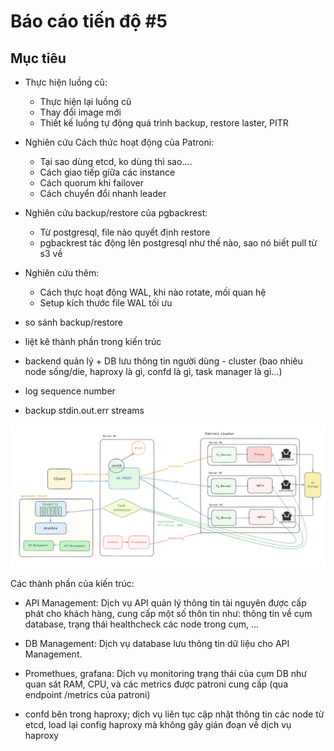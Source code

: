 # Báo cáo tiến độ #5

## Mục tiêu
- Thực hiện luồng cũ:
    + Thực hiện lại luồng cũ
    + Thay đổi image mới
    + Thiết kế luồng tự động quá trình backup, restore laster, PITR

- Nghiên cứu Cách thức hoạt động của Patroni:
    + Tại sao dùng etcd, ko dùng thì sao….
    + Cách giao tiếp giữa các instance
    + Cách quorum khi failover
    + Cách chuyển đổi nhanh leader

- Nghiên cứu backup/restore của pgbackrest:
    + Từ postgresql, file nào quyết định restore 
    + pgbackrest tác động lên postgresql như thế nào, sao nó biết pull từ s3 về

- Nghiên cứu thêm:
    + Cách thực hoạt động WAL, khi nào rotate, mối quan hệ
    + Setup kích thước file WAL tối ưu


- so sánh backup/restore
- liệt kê thành phần trong kiến trúc
- backend quản lý + DB lưu thông tin người dùng - cluster (bao nhiêu node sống/die, haproxy là gì, confd là gì, task manager là gì...)

- log sequence number
- backup stdin.out.err streams

![alt text](../images/report-5/architecture.png)

Các thành phần của kiến trúc:

- API Management: Dịch vụ API quản lý thông tin tài nguyên được cấp phát cho khách hàng, cung cấp một số thôn tin như: thông tin về cụm database, trạng thái healthcheck các node trong cụm, ...

- DB Management: Dịch vụ database lưu thông tin dữ liệu cho API Management.

- Promethues, grafana: Dịch vụ monitoring trạng thái của cụm DB như quan sát RAM, CPU, và các metrics được patroni cung cấp (qua endpoint /metrics của patroni)
 
- confd bên trong haproxy; dịch vụ liên tục cập nhật thông tin các node từ etcd, load lại config haproxy mà không gây gián đoạn về dịch vụ haproxy


